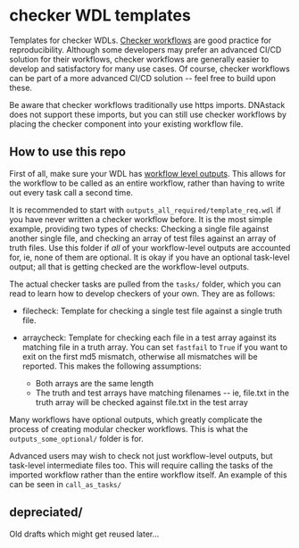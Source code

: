 # checker WDL templates
 Templates for checker WDLs. [Checker workflows](https://docs.dockstore.org/en/develop/advanced-topics/checker-workflows.html) are good practice for reproducibility. Although some developers may prefer an advanced CI/CD solution for their workflows, checker workflows are generally easier to develop and satisfactory for many use cases. Of course, checker workflows can be part of a more advanced CI/CD solution -- feel free to build upon these.

 Be aware that checker workflows traditionally use https imports. DNAstack does not support these imports, but you can still use checker workflows by placing the checker component into your existing workflow file.

## How to use this repo
 First of all, make sure your WDL has [workflow level outputs](https://github.com/openwdl/wdl/blob/main/versions/1.0/SPEC.md#outputs). This allows for the workflow to be called as an entire workflow, rather than having to write out every task call a second time.

 It is recommended to start with `outputs_all_required/template_req.wdl` if you have never written a checker workflow before. It is the most simple example, providing two types of checks: Checking a single file against another single file, and checking an array of test files against an array of truth files. Use this folder if *all* of your workflow-level outputs are accounted for, ie, none of them are optional. It is okay if you have an optional task-level output; all that is getting checked are the workflow-level outputs.

 The actual checker tasks are pulled from the `tasks/` folder, which you can read to learn how to develop checkers of your own. They are as follows:

 * filecheck: Template for checking a single test file against a single truth file.

 * arraycheck: Template for checking each file in a test array against its matching file in a truth array. You can set `fastfail` to `True` if you want to exit on the first md5 mismatch, otherwise all mismatches will be reported. This makes the following assumptions:
    * Both arrays are the same length
    * The truth and test arrays have matching filenames -- ie, file.txt in the truth array will be checked against file.txt in the test array

 Many workflows have optional outputs, which greatly complicate the process of creating modular checker workflows. This is what the `outputs_some_optional/` folder is for.

 Advanced users may wish to check not just workflow-level outputs, but task-level intermediate files too. This will require calling the tasks of the imported workflow rather than the entire workflow itself. An example of this can be seen in `call_as_tasks/`

## depreciated/
Old drafts which might get reused later...
